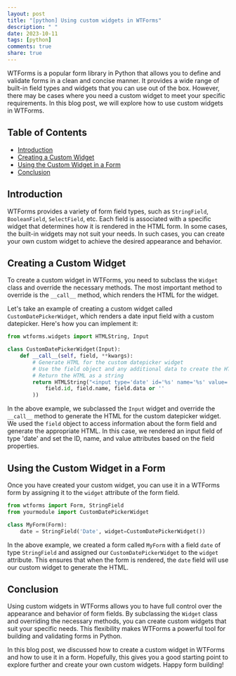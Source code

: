 ```yaml
---
layout: post
title: "[python] Using custom widgets in WTForms"
description: " "
date: 2023-10-11
tags: [python]
comments: true
share: true
---
```


WTForms is a popular form library in Python that allows you to define and validate forms in a clean and concise manner. It provides a wide range of built-in field types and widgets that you can use out of the box. However, there may be cases where you need a custom widget to meet your specific requirements. In this blog post, we will explore how to use custom widgets in WTForms.

## Table of Contents
- [Introduction](#introduction)
- [Creating a Custom Widget](#creating-a-custom-widget)
- [Using the Custom Widget in a Form](#using-the-custom-widget-in-a-form)
- [Conclusion](#conclusion)

## Introduction
WTForms provides a variety of form field types, such as `StringField`, `BooleanField`, `SelectField`, etc. Each field is associated with a specific widget that determines how it is rendered in the HTML form. In some cases, the built-in widgets may not suit your needs. In such cases, you can create your own custom widget to achieve the desired appearance and behavior.

## Creating a Custom Widget
To create a custom widget in WTForms, you need to subclass the `Widget` class and override the necessary methods. The most important method to override is the `__call__` method, which renders the HTML for the widget.

Let's take an example of creating a custom widget called `CustomDatePickerWidget`, which renders a date input field with a custom datepicker. Here's how you can implement it:

```python
from wtforms.widgets import HTMLString, Input

class CustomDatePickerWidget(Input):
    def __call__(self, field, **kwargs):
        # Generate HTML for the custom datepicker widget
        # Use the field object and any additional data to create the HTML 
        # Return the HTML as a string
        return HTMLString("<input type='date' id='%s' name='%s' value='%s'>" % (
            field.id, field.name, field.data or ''
        ))
```

In the above example, we subclassed the `Input` widget and override the `__call__` method to generate the HTML for the custom datepicker widget. We used the `field` object to access information about the form field and generate the appropriate HTML. In this case, we rendered an input field of type 'date' and set the ID, name, and value attributes based on the field properties.

## Using the Custom Widget in a Form
Once you have created your custom widget, you can use it in a WTForms form by assigning it to the `widget` attribute of the form field.

```python
from wtforms import Form, StringField
from yourmodule import CustomDatePickerWidget

class MyForm(Form):
    date = StringField('Date', widget=CustomDatePickerWidget())
```

In the above example, we created a form called `MyForm` with a field `date` of type `StringField` and assigned our `CustomDatePickerWidget` to the `widget` attribute. This ensures that when the form is rendered, the `date` field will use our custom widget to generate the HTML.

## Conclusion
Using custom widgets in WTForms allows you to have full control over the appearance and behavior of form fields. By subclassing the `Widget` class and overriding the necessary methods, you can create custom widgets that suit your specific needs. This flexibility makes WTForms a powerful tool for building and validating forms in Python.

In this blog post, we discussed how to create a custom widget in WTForms and how to use it in a form. Hopefully, this gives you a good starting point to explore further and create your own custom widgets. Happy form building!